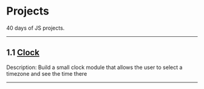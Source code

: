 # Projects

40 days of JS projects.

---

## 1.1 [Clock](https://github.com/andywoodruff6/Projects/tree/1.1)

Description:
Build a small clock module that allows the user to select a timezone and see the time there

---
